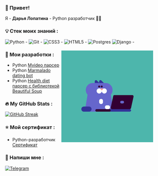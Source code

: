 ### 🤚 Привет!
Я - <b>Дарья Лопатина</b> - Python разработчик 👩‍💻

### 💡 Стек моих знаний :
![Python - ](https://img.shields.io/badge/python-3670A0?style=for-the-badge&logo=python&logoColor=ffdd54)
![Git - ](https://img.shields.io/badge/git-%23F05033.svg?style=for-the-badge&logo=git&logoColor=FFDAB9)
![CSS3 - ](https://img.shields.io/badge/css3-%231572B6.svg?style=for-the-badge&logo=css3&logoColor=ADD8E6)
![HTML5 - ](https://img.shields.io/badge/html5-%23E34F26.svg?style=for-the-badge&logo=html5&logoColor=FFDAB9)
![Postgres](https://img.shields.io/badge/postgres-%23316192.svg?style=for-the-badge&logo=postgresql&logoColor=E0FFFF)
![Django - ](https://img.shields.io/badge/django-%23092E20.svg?style=for-the-badge&logo=django&logoColor=8FBC8F)
<div style="margin: 20px"><img align="right" alt="GIF" src="https://github.com/pythonistka/pythonistka/blob/master/cat.gif" width="300" height="300"  /></div>

### 📒 Мои разработки :
- Python [Mvideo парсер](https://github.com/pythonistka/parsingMvideo)
- Python [Marmalado dating bot](https://github.com/pythonistka/VKinder_Marmalado)
- Python [Health diet парсер с библиотекой Beautiful Soup](https://github.com/pythonistka/VKinder_Marmalado)

### :fire: My GitHub Stats :
[![GitHub Streak](http://github-readme-streak-stats.herokuapp.com?user=pythonistka&theme=tokyonight_duo)](https://git.io/streak-stats)

### ⭐ Мой сертификат :
- Python-разработчик [Сертификат](https://github.com/pythonistka/pythonistka/commit/fc077390cec7dffca1e791102fba66f1c1310da9)

### 📩 Напиши мне :
[![Telegram](https://img.shields.io/badge/Telegram-2CA5E0?style=for-the-badge&logo=telegram&logoColor=white)](https://t.me/wonder_dara)

